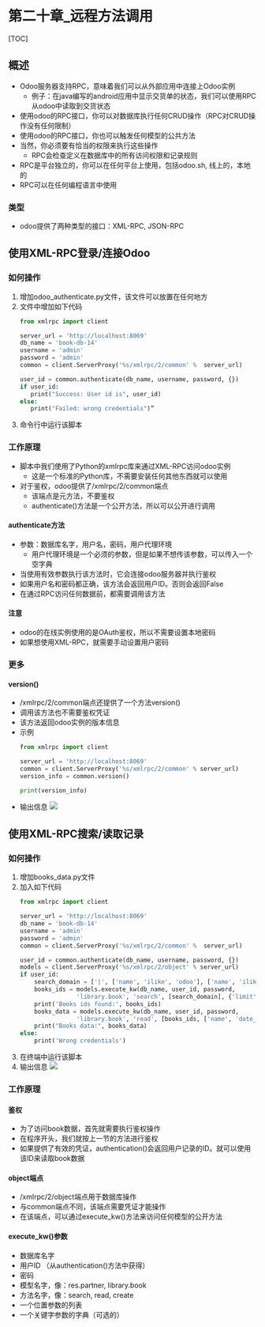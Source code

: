 


# 第二十章_远程方法调用

[TOC]

## 概述
* Odoo服务器支持RPC，意味着我们可以从外部应用中连接上Odoo实例
    * 例子：在java编写的android应用中显示交货单的状态，我们可以使用RPC从odoo中读取到交货状态
* 使用odoo的RPC接口，你可以对数据库执行任何CRUD操作（RPC对CRUD操作没有任何限制）
* 使用odoo的RPC接口，你也可以触发任何模型的公共方法
* 当然，你必须要有恰当的权限来执行这些操作
    * RPC会检查定义在数据库中的所有访问权限和记录规则
* RPC是平台独立的，你可以在任何平台上使用，包括odoo.sh, 线上的，本地的
* RPC可以在任何编程语言中使用

### 类型
* odoo提供了两种类型的接口：XML-RPC, JSON-RPC




## 使用XML-RPC登录/连接Odoo

### 如何操作
1. 增加odoo_authenticate.py文件，该文件可以放置在任何地方
1. 文件中增加如下代码
    ```python
    from xmlrpc import client

    server_url = 'http://localhost:8069'
    db_name = 'book-db-14'
    username = 'admin'
    password = 'admin'
    common = client.ServerProxy('%s/xmlrpc/2/common' %  server_url)

    user_id = common.authenticate(db_name, username, password, {})
    if user_id:
       print("Success: User id is", user_id)
    else:
       print("Failed: wrong credentials")”
    ```
1. 命令行中运行该脚本


### 工作原理
* 脚本中我们使用了Python的xmlrpc库来通过XML-RPC访问odoo实例
    * 这是一个标准的Python库，不需要安装任何其他东西就可以使用
* 对于鉴权，odoo提供了/xmlrpc/2/common端点
    * 该端点是元方法，不要鉴权
    * authenticate()方法是一个公开方法，所以可以公开进行调用

#### authenticate方法
* 参数：数据库名字，用户名，密码，用户代理环境
    * 用户代理环境是一个必须的参数，但是如果不想传该参数，可以传入一个空字典
* 当使用有效参数执行该方法时，它会连接odoo服务器并执行鉴权
* 如果用户名和密码都正确，该方法会返回用户ID。否则会返回False
* 在通过RPC访问任何数据前，都需要调用该方法

#### 注意
* odoo的在线实例使用的是OAuth鉴权，所以不需要设置本地密码
* 如果想使用XML-RPC，就需要手动设置用户密码



### 更多
#### version()
* /xmlrpc/2/common端点还提供了一个方法version()
* 调用该方法也不需要鉴权凭证
* 该方法返回odoo实例的版本信息
* 示例
    ```python
    from xmlrpc import client

    server_url = 'http://localhost:8069'
    common = client.ServerProxy('%s/xmlrpc/2/common' % server_url)
    version_info = common.version()

    print(version_info)
    ```
* 输出信息
    ![](https://gitee.com/cc12703/figurebed/raw/master/img/20210428191553.png)






## 使用XML-RPC搜索/读取记录


### 如何操作
1. 增加books_data.py文件
1. 加入如下代码
    ```python
    from xmlrpc import client

    server_url = 'http://localhost:8069'
    db_name = 'book-db-14'
    username = 'admin'
    password = 'admin'
    common = client.ServerProxy('%s/xmlrpc/2/common' %  server_url)

    user_id = common.authenticate(db_name, username, password, {})
    models = client.ServerProxy('%s/xmlrpc/2/object' % server_url)
    if user_id:
        search_domain = ['|', ['name', 'ilike', 'odoo'], ['name', 'ilike', 'sql']]
        books_ids = models.execute_kw(db_name, user_id, password, 
                    'library.book', 'search', [search_domain], {'limit': 5})
        print('Books ids found:', books_ids)
        books_data = models.execute_kw(db_name, user_id, password, 
                    'library.book', 'read', [books_ids, ['name', 'date_release']])
        print("Books data:", books_data)
    else:
        print('Wrong credentials')
    ```
1. 在终端中运行该脚本
1. 输出信息
    ![](https://gitee.com/cc12703/figurebed/raw/master/img/20210428192103.png)



### 工作原理
#### 鉴权
* 为了访问book数据，首先就需要执行鉴权操作
* 在程序开头，我们就按上一节的方法进行鉴权
* 如果提供了有效的凭证，authentication()会返回用户记录的ID。就可以使用该ID来读取book数据

#### object端点
* /xmlrpc/2/object端点用于数据库操作
* 与common端点不同，该端点需要凭证才能操作
* 在该端点，可以通过execute_kw()方法来访问任何模型的公开方法


#### execute_kw()参数
* 数据库名字
* 用户ID （从authentication()方法中获得）
* 密码
* 模型名字，像：res.partner, library.book
* 方法名字，像：search, read, create
* 一个位置参数的列表
* 一个关键字参数的字典（可选的）

